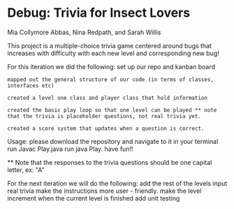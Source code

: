 # Debug: Trivia for Insect Lovers

Mia Collymore Abbas, Nina Redpath, and Sarah Willis

This project is a multiple-choice trivia game centered around bugs that increases with difficulty with each new level and corresponding new bug!

For this iteration we did the following: 
	set up our repo and kanban board 
	
	mapped out the general structure of our code (in terms of classes, interfaces etc)
	
	created a level one class and player class that hold information 
	
	created the basic play loop so that one level can be played ** note that the trivia is placeholder questions, not real trivia yet. 
	
	created a score system that updates when a question is correct. 
	
Usage: 
	please download the repository and navigate to it in your terminal 
	run Javac Play.java
	run java Play. 
	have fun!! 
	
** Note that the responses to the trivia questions should be one capital letter, ex: "A"


For the next iteration we will do the following: 
	add the rest of the levels 
	input real trivia 
	make the instructions more user - friendly. 
	make the level increment when the current level is finished 
	add unit testing 
		

	
	
